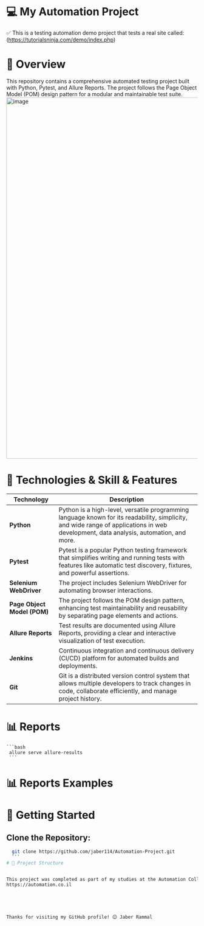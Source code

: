 # 💻 My Automation Project

✅ This is a testing automation demo project that tests a real site called:(https://tutorialsninja.com/demo/index.php)

# 📖 Overview
  This repository contains a comprehensive automated testing project built with Python, Pytest, and Allure Reports. The project follows the Page Object Model (POM) design pattern for a modular and maintainable test suite.
  <img width="1909" height="949" alt="image" src="https://github.com/user-attachments/assets/8a45af1a-d08b-4891-b562-65a891ad6ed9" />






# 📑 Technologies & Skill & Features
| Technology             | Description                                                                                      |
|------------------------|--------------------------------------------------------------------------------------------------|
| **Python**               | Python is a high-level, versatile programming language known for its readability, simplicity, and wide range of applications in web development, data analysis, automation, and more. |
| **Pytest**             | Pytest is a popular Python testing framework that simplifies writing and running tests with features like automatic test discovery, fixtures, and powerful assertions.|
| **Selenium WebDriver** | The project includes Selenium WebDriver for automating browser interactions.                     |
| **Page Object Model (POM)** | The project follows the POM design pattern, enhancing test maintainability and reusability by separating page elements and actions. |
| **Allure Reports**     | Test results are documented using Allure Reports, providing a clear and interactive visualization of test execution. |
| **Jenkins**            | Continuous integration and continuous delivery (CI/CD) platform for automated builds and deployments. |
| **Git**            | Git is a distributed version control system that allows multiple developers to track changes in code, collaborate efficiently, and manage project history. |

# 📊 Reports
    ```bash
     allure serve allure-results
     ```
# 📊 Reports Examples





# 🚀 Getting Started
## Clone the Repository:
   ```bash
     git clone https://github.com/jaber114/Automation-Project.git
     ```
# 📁 Project Structure

   
This project was completed as part of my studies at the Automation College by Gal Matalon –
https://automation.co.il





Thanks for visiting my GitHub profile! 😊 Jaber Rammal
